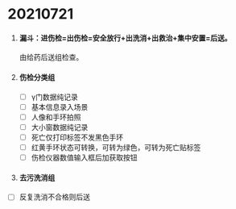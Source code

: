 # 20210721

1. #### 漏斗：进伤检=出伤检=安全放行+出洗消+出救治+集中安置=后送。

   由给药后送组检查。

2. #### 伤检分类组

   - [ ] γ门数据纯记录
   - [ ] 基本信息录入场景
   - [ ] 人像和手环拍照
   - [ ] 大小窗数据纯记录
   - [ ] 死亡仅打印标签不发黑色手环
   - [ ] 红黄手环状态可转换，可转为绿色，可转为死亡贴标签
   - [ ] 伤检仪器数值输入框后加获取按钮

3. #### 去污洗消组

- [ ] 反复洗消不合格则后送

